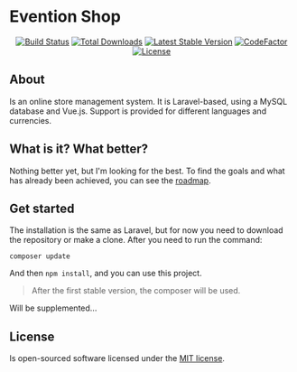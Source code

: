 # Evention Shop

<p align="center">
<a href="https://travis-ci.org/eVentionSoftware/shop"><img src="https://travis-ci.org/eVentionSoftware/shop" alt="Build Status"></a>
<a href="https://packagist.org/packages/eventionsoftware/shop"><img src="https://poser.pugx.org/eventionsoftware/shop/d/total.svg" alt="Total Downloads"></a>
<a href="https://packagist.org/packages/eventionsoftware/shop"><img src="https://poser.pugx.org/eventionsoftware/shop/v/stable.svg" alt="Latest Stable Version"></a>
<a href="https://www.codefactor.io/repository/github/eventionsoftware/shop"><img src="https://www.codefactor.io/repository/github/eventionsoftware/shop/badge" alt="CodeFactor"></a>
<a href="https://packagist.org/packages/eventionsoftware/shop"><img src="https://poser.pugx.org/eventionsoftware/shop/license.svg" alt="License"></a>
</p>

## About

Is an online store management system. It is Laravel-based, using a MySQL database and Vue.js. Support is provided for different languages and currencies.

## What is it? What better?

Nothing better yet, but I'm looking for the best. 
To find the goals and what has already been achieved, you can see the [roadmap](roadmap.md).

## Get started

The installation is the same as Laravel, but for now you need to download the repository or make a clone. After you need to run the command:

`composer update`

And then `npm install`, and you can use this project.

> After the first stable version, the composer will be used.

Will be supplemented...

## License

Is open-sourced software licensed under the [MIT license](https://opensource.org/licenses/MIT).

